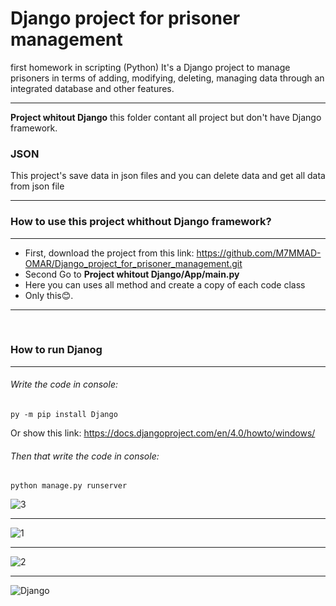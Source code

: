 # Django project for prisoner management
first homework in scripting (Python) It's a Django project to manage prisoners in terms of adding, modifying, deleting, managing data through an integrated database and other features.

<hr>

**Project whitout Django**  this folder contant all project but don't have Django framework.

### JSON
This project's save data in json files and you can delete data and get all data from json file 


<hr>

### **How to use this project whithout Django framework?**

<hr>

  * First, download the project from this link: https://github.com/M7MMAD-OMAR/Django_project_for_prisoner_management.git
  * Second Go to **Project whitout Django/App/main.py**
  * Here you can uses all method and create a copy of each code class
  * Only this😊.

<hr>

<br>

### **How to run Djanog**

<hr>

###### Write the code in console:

```
py -m pip install Django
```

Or show this link: https://docs.djangoproject.com/en/4.0/howto/windows/


###### Then that write the code in console:

```
python manage.py runserver
```


![3](https://user-images.githubusercontent.com/73592103/177883163-3c39ba17-90cc-4a0e-9adc-8f19537fcb8f.png)

<hr>

![1](https://user-images.githubusercontent.com/73592103/177883167-7524387e-b060-4947-adf0-ad13bc781516.png)

<hr>

![2](https://user-images.githubusercontent.com/73592103/177883170-3b4ed166-0159-4461-b977-52afe19cc035.png)

<hr>

![Django](https://user-images.githubusercontent.com/73592103/177883876-242e8b58-3f1d-4ddf-ac34-aea1dbe6d3d8.png)

